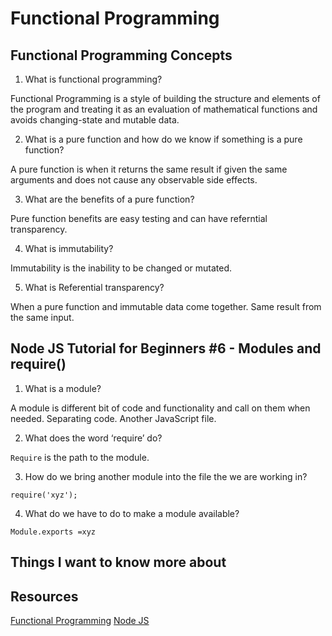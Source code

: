 # Functional Programming

## Functional Programming Concepts

1. What is functional programming?

Functional Programming is a style of building the structure and elements of the program and treating it as an evaluation of mathematical functions and avoids changing-state and mutable data.

2. What is a pure function and how do we know if something is a pure function?

A pure function is when it returns the same result if given the same arguments and does not cause any observable side effects.

3. What are the benefits of a pure function?

Pure function benefits are easy testing and can have referntial transparency.

4. What is immutability?
    
Immutability is the inability to be changed or mutated.
    
5. What is Referential transparency?

When a pure function and immutable data come together. Same result from the same input.
  
## Node JS Tutorial for Beginners #6 - Modules and require()

1. What is a module?

A module is different bit of code and functionality and call on them when needed. Separating code. Another JavaScript file.

2. What does the word ‘require’ do?

`Require` is the path to the module. 

3. How do we bring another module into the file the we are working in?

`require('xyz');`

4. What do we have to do to make a module available?
  
`Module.exports =xyz`
  
## Things I want to know more about

## Resources
[Functional Programming](https://medium.com/the-renaissance-developer/concepts-of-functional-programming-in-javascript-6bc84220d2aa)
[Node JS](https://www.youtube.com/watch?v=xHLd36QoS4k)
